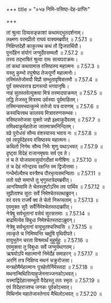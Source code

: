 +++
title = "०५७ निमि-वसिष्ठ-देह-प्राप्तिः"

+++


  
तां श्रुत्वा दिव्यसङ्काशां कथामद्भुतदर्शनाम्।  
लक्ष्मणः परमप्रीतो राघवं वाक्यमब्रवीत् ॥ 7.57.1 ॥   
निक्षिप्तदेहौ काकुत्स्थ कथं तौ द्विजपार्थिवौ।  
पुनर्देहेन संयोगं जग्मुर्देवसम्मतौ ॥ 7.57.2 ॥   
तस्य तद्भाषितं श्रुत्वा रामः सत्यपराक्रमः।  
तां कथां कथयामास वसिष्ठस्य महात्मनः ॥ 7.57.3 ॥   
यस्तु कुम्भो रघुश्रेष्ठ तेजःपूर्णो महात्मनोः।  
तस्मिंस्तेजोमयौ विप्रौ सम्भूतावृषिसत्तमौ ॥ 7.57.4 ॥   
पूर्वं समभवत्तत्र ह्यगस्त्यो भगवानृषिः।  
नाहं सुतस्तवेत्युक्त्वा मित्रं तस्मादपाक्रमत् ॥ 7.57.5 ॥   
तद्धि तेजस्तु मित्रस्य उर्वस्याः पूर्वमाहितम्।  
तस्मिन्समभवत्कुम्भे तत्तेजो यत्र वारुणम् ॥ 7.57.6 ॥   
कस्यचित्त्वथ कालस्य मित्रावरुणसम्भवः।  
वसिष्ठस्तेजसा युक्तो जज्ञे इक्ष्वाकुदैवतम् ॥ 7.57.7 ॥   
तमिक्ष्वाकुर्महातेजा जातमात्रमनिन्दितम्।  
वव्रे पुरोधसं सौम्य वंशस्यास्य भवाय नः ॥ 7.57.8 ॥   
एवं त्वपूर्वदेहस्य वसिष्ठस्य महात्मनः।  
कथितो निर्गमः सौम्य निमेः शृणु यथाऽभवत् ॥ 7.57.9 ॥   
दृष्ट्वा विदेहं राजानमृषयः सर्व एव ते।  
तं च ते योजयामासुर्यागदीक्षां मनीषिणः ॥ 7.57.10 ॥   
तं च देहं नरेन्द्रस्य रक्षन्ति स्म द्विजोत्तमाः।  
गन्धैर्माल्यैश्च वस्त्रैश्च पौरभृत्यसमन्विताः ॥ 7.57.11 ॥   
ततो यज्ञे समाप्ते तु भृगुस्तत्रेदमब्रवीत्।  
आनयिष्यामि ते चेतस्तुष्टोऽस्मि तव पार्थिव ॥ 7.57.12 ॥   
सुप्रीताश्च सुराः सर्वे निमेश्चेतस्तथाब्रुवन्।  
वरं वरय राजर्षे क्व ते चेतो निरूप्यताम् ॥ 7.57.13 ॥   
एवमुक्तः सुरैः सर्वैर्निमेश्चेतस्तदाब्रवीत्।  
नेत्रेषु सर्वभूतानां वसेयं सुरसत्तमाः ॥ 7.57.14 ॥   
बाढमित्येव विबुधा निमेश्चेतस्तदाऽब्रुवन्।  
नेत्रेषु सर्वभूतानां वायुभूतश्चरिष्यसि ॥ 7.57.15 ॥   
त्वत्कृते च निमिष्यन्ति चक्षूंषि पृथिवीपते।  
वायुभूतेन चरता विश्रमार्थं मुहुर्मुहुः ॥ 7.57.16 ॥   
एवमुक्त्वा तु विबुधाः सर्वे जग्मुर्यथागतम्।  
ऋषयोऽपि महात्मानो निमेर्देहं समाहरन् ॥ 7.57.17 ॥   
अरणिं तत्र निक्षिप्य मथनं चक्रुरोजसा।  
मन्त्रहोमैर्महात्मानः पुत्रहेतोर्निमेस्तदा ॥ 7.57.18 ॥   
मथनान्मिथिरित्याहुर्जननाज्जनकोऽभवत्।  
यस्माद्विदेहात्सम्भूतो वैदेहस्तु ततः स्मृतः ॥ 7.57.19 ॥   
एवं विदेहराजश्च जनकः पूर्वकोऽभवत्।  
मिथिर्नाम महातेजास्तेनायं मैथिलोऽभवत् ॥ 7.57.20 ॥   
